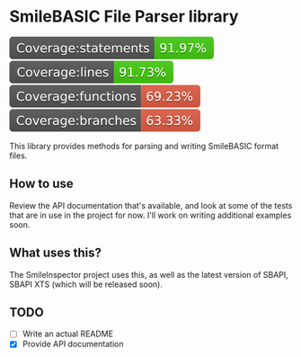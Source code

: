 SmileBASIC File Parser library
===
![badge4](https://raw.githubusercontent.com/SBAPI-Team/SmileBASIC-FileParser/master/coverage/badge-statements.svg)
![badge3](https://raw.githubusercontent.com/SBAPI-Team/SmileBASIC-FileParser/master/coverage/badge-lines.svg)
![badge2](https://raw.githubusercontent.com/SBAPI-Team/SmileBASIC-FileParser/master/coverage/badge-functions.svg)
![badge1](https://raw.githubusercontent.com/SBAPI-Team/SmileBASIC-FileParser/master/coverage/badge-branches.svg)


This library provides methods for parsing and writing SmileBASIC format files.

## How to use
Review the API documentation that's available, and look at some of the tests that are in use in the project for now. I'll work on writing additional examples soon.

## What uses this?
The SmileInspector project uses this, as well as the latest version of SBAPI, SBAPI XTS (which will be released soon).

TODO
---
- [ ] Write an actual README
- [x] Provide API documentation